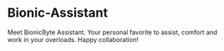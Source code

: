 # Bionic-Assistant
Meet BionicByte Assistant. Your personal favorite to assist, comfort and work in your overloads. Happy collaboration!
